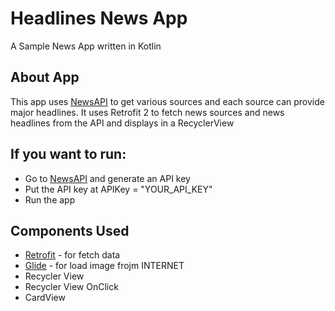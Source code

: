 
# Headlines News App

A Sample News App written in Kotlin

## About App

This app uses [NewsAPI](https://newsapi.org/) to get various sources and each source can provide major headlines.
It uses Retrofit 2 to fetch news sources and news headlines from the API and displays in a RecyclerView

## If you want to run:

* Go to [NewsAPI](https://newsapi.org/) and generate an API key 
* Put the API key at APIKey = "YOUR_API_KEY"
* Run the app

## Components Used

* [Retrofit](https://square.github.io/retrofit/) - for fetch data
* [Glide](https://github.com/bumptech/glide) - for load image frojm INTERNET
* Recycler View
* Recycler View OnClick
* CardView
